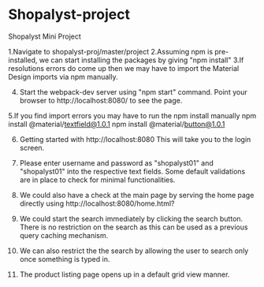 # Shopalyst-project
Shopalyst Mini Project


1.Navigate to shopalyst-proj/master/project
2.Assuming npm is pre-installed, we can start installing the packages by giving "npm install"
3.If resolutions errors do come up then we may have to import the Material Design imports via npm manually.

4. Start the webpack-dev server using "npm start" command.
Point your browser to http://localhost:8080/ to see the page.

5.If you find import errors you may have to run the npm install manually
npm install @material/textfield@1.0.1
npm install @material/button@1.0.1

6. Getting started with http://localhost:8080
This will take you to the login screen.

7. Please enter username and password as "shopalyst01" and "shopalyst01" into the respective text fields.
Some default validations are in place to check for minimal functionalities.


8. We could also have a check at the main page by serving the home page directly using http://localhost:8080/home.html?

9. We could start the search immediately by clicking the search button. There is no restriction on the search as this can be used as a previous query caching mechanism.

10. We can also restrict the the search by allowing the user to search only once something is typed in.

11. The product listing page opens up in a default grid view manner. 


